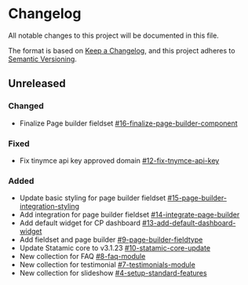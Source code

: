 # Changelog
All notable changes to this project will be documented in this file.

The format is based on [Keep a Changelog](https://keepachangelog.com/en/1.0.0/),
and this project adheres to [Semantic Versioning](https://semver.org/spec/v2.0.0.html).

## Unreleased

### Changed
- Finalize Page builder fieldset [#16-finalize-page-builder-component](https://gitlab.com/catalyzecommunications/statamic-boilerplate/-/issues/16)

### Fixed
- Fix tinymce api key approved domain [#12-fix-tnymce-api-key](https://gitlab.com/catalyzecommunications/statamic-boilerplate/-/issues/12)

### Added
- Update basic styling for page builder fieldset [#15-page-builder-integration-styling](https://gitlab.com/catalyzecommunications/statamic-boilerplate/-/issues/15)
- Add integration for page builder fieldset [#14-integrate-page-builder](https://gitlab.com/catalyzecommunications/statamic-boilerplate/-/issues/14)
- Add default widget for CP dashboard [#13-add-default-dashboard-widget](https://gitlab.com/catalyzecommunications/statamic-boilerplate/-/issues/13)
- Add fieldset and page builder [#9-page-builder-fieldtype](https://gitlab.com/catalyzecommunications/statamic-boilerplate/-/issues/9)
- Update Statamic core to v3.1.23 [#10-statamic-core-update](https://gitlab.com/catalyzecommunications/statamic-boilerplate/-/issues/10)
- New collection for FAQ [#8-faq-module](https://gitlab.com/catalyzecommunications/statamic-boilerplate/-/issues/8)
- New collection for testimonial [#7-testimonials-module](https://gitlab.com/catalyzecommunications/statamic-boilerplate/-/issues/7)
- New collection for slideshow [#4-setup-standard-features](https://gitlab.com/catalyzecommunications/statamic-boilerplate/-/issues/4)
